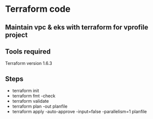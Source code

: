 # Terraform code 

## Maintain vpc & eks with terraform for vprofile project

## Tools required
Terraform version 1.6.3

## Steps
* terraform init
* terraform fmt -check
* terraform validate
* terraform plan -out planfile
* terraform apply -auto-approve -input=false -parallelism=1 planfile
###




